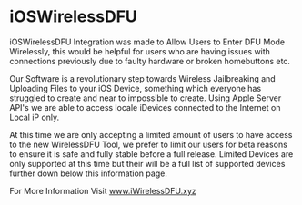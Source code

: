 # iOSWirelessDFU


iOSWirelessDFU Integration was made to Allow Users to Enter DFU Mode Wirelessly, this would be helpful for users who are having issues with connections previously due to faulty hardware or broken homebuttons etc.

Our Software is a revolutionary step towards Wireless Jailbreaking and Uploading Files to your iOS Device, something which everyone has struggled to create and near to impossible to create. Using Apple Server API's we are able to access locale iDevices connected to the Internet on Local iP only.

At this time we are only accepting a limited amount of users to have access to the new WirelessDFU Tool, we prefer to limit our users for beta reasons to ensure it is safe and fully stable before a full release. Limited Devices are only supported at this time but their will be a full list of supported devices further down below this information page.

For More Information Visit www.iWirelessDFU.xyz

